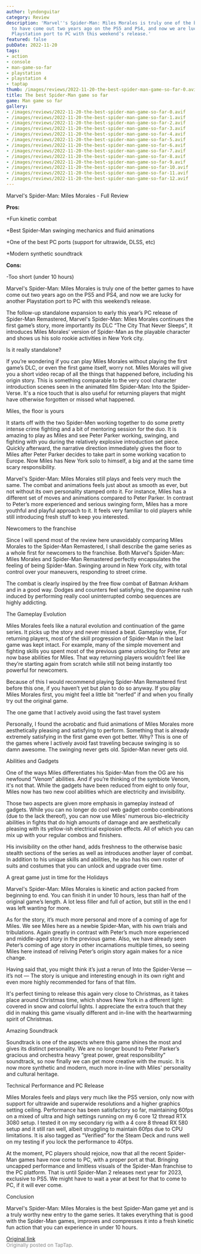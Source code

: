 ```yaml
---
author: lyndonguitar
category: Review
description: 'Marvel''s Spider-Man: Miles Morales is truly one of the better games
  to have come out two years ago on the PS5 and PS4, and now we are lucky for another
  Playstation port to PC with this weekend’s release.'
featured: false
pubDate: 2022-11-20
tags:
- action
- console
- man-game-so-far
- playstation
- playstation 4
- taptap
thumb: /images/reviews/2022-11-20-the-best-spider-man-game-so-far-0.avif
title: The best Spider-Man game so far
game: Man game so far
gallery:
- /images/reviews/2022-11-20-the-best-spider-man-game-so-far-0.avif
- /images/reviews/2022-11-20-the-best-spider-man-game-so-far-1.avif
- /images/reviews/2022-11-20-the-best-spider-man-game-so-far-2.avif
- /images/reviews/2022-11-20-the-best-spider-man-game-so-far-3.avif
- /images/reviews/2022-11-20-the-best-spider-man-game-so-far-4.avif
- /images/reviews/2022-11-20-the-best-spider-man-game-so-far-5.avif
- /images/reviews/2022-11-20-the-best-spider-man-game-so-far-6.avif
- /images/reviews/2022-11-20-the-best-spider-man-game-so-far-7.avif
- /images/reviews/2022-11-20-the-best-spider-man-game-so-far-8.avif
- /images/reviews/2022-11-20-the-best-spider-man-game-so-far-9.avif
- /images/reviews/2022-11-20-the-best-spider-man-game-so-far-10.avif
- /images/reviews/2022-11-20-the-best-spider-man-game-so-far-11.avif
- /images/reviews/2022-11-20-the-best-spider-man-game-so-far-12.avif
---
```

Marvel's Spider-Man: Miles Morales - Full Review


**Pros:**


+Fun kinetic combat

+Best Spider-Man swinging mechanics and fluid animations

+One of the best PC ports (support for ultrawide, DLSS, etc)

+Modern synthetic soundtrack


**Cons:**


-Too short (under 10 hours)

Marvel's Spider-Man: Miles Morales is truly one of the better games to have come out two years ago on the PS5 and PS4, and now we are lucky for another Playstation port to PC with this weekend’s release.

The follow-up standalone expansion to early this year’s PC release of Spider-Man Remastered, Marvel's Spider-Man: Miles Morales continues the first game’s story, more importantly its DLC “The City That Never Sleeps”, It introduces Miles Morales’ version of Spider-Man as the playable character and shows us his solo rookie activities in New York city.

Is it really standalone?

If you’re wondering if you can play Miles Morales without playing the first game’s DLC, or even the first game itself, worry not. Miles Morales will give you a short video recap of all the things that happened before, including his origin story. This is something comparable to the very cool character introduction scenes seen in the animated film Spider-Man: Into the Spider-Verse. It's a nice touch that is also useful for returning players that might have otherwise forgotten or missed what happened.

Miles, the floor is yours

It starts off with the two Spider-Men working together to do some pretty intense crime fighting and a bit of mentoring session for the duo. It is amazing to play as Miles and see Peter Parker working, swinging, and fighting with you during the relatively explosive introduction set piece. Quickly afterward, the narrative direction immediately gives the floor to Miles after Peter Parker decides to take part in some working vacation to Europe. Now Miles has New York solo to himself, a big and at the same time scary responsibility.

Marvel's Spider-Man: Miles Morales still plays and feels very much the same. The combat and animations feels just about as smooth as ever, but not without its own personality stamped onto it. For instance, Miles has a different set of moves and animations compared to Peter Parker. In contrast to Peter’s more experienced and serious swinging form, Miles has a more youthful and playful approach to it. It feels very familiar to old players while still introducing fresh stuff to keep you interested.

Newcomers to the franchise

Since I will spend most of the review here unavoidably comparing Miles Morales to the Spider-Man Remastered, I shall describe the game series as a whole first for newcomers to the franchise. Both Marvel's Spider-Man: Miles Morales and Spider-Man Remastered perfectly encapsulates the feeling of being Spider-Man. Swinging around in New York city, with total control over your maneuvers, responding to street crime.

The combat is clearly inspired by the free flow combat of Batman Arkham and in a good way. Dodges and counters feel satisfying, the dopamine rush induced by performing really cool uninterrupted combo sequences are highly addicting.

The Gameplay Evolution

Miles Morales feels like a natural evolution and continuation of the game series. It picks up the story and never missed a beat. Gameplay wise, For returning players, most of the skill progression of Spider-Man in the last game was kept intact. For example, many of the simple movement and fighting skills you spent most of the previous game unlocking for Peter are now base abilities for Miles. That way returning players wouldn’t feel like they’re starting again from scratch while still not being instantly too powerful for newcomers.

Because of this I would recommend playing Spider-Man Remastered first before this one, if you haven’t yet but plan to do so anyway. If you play Miles Morales first, you might feel a little bit “nerfed” if and when you finally try out the original game.

The one game that I actively avoid using the fast travel system

Personally, I found the acrobatic and fluid animations of Miles Morales more aesthetically pleasing and satisfying to perform. Something that is already extremely satisfying in the first game even got better. Why? This is one of the games where I actively avoid fast traveling because swinging is so damn awesome. The swinging never gets old. Spider-Man never gets old.

Abilities and Gadgets

One of the ways Miles differentiates his Spider-Man from the OG are his newfound “Venom” abilities. And if you’re thinking of the symbiote Venom, it's not that. While the gadgets have been reduced from eight to only four, Miles now has two new cool abilities which are electricity and invisibility.

Those two aspects are given more emphasis in gameplay instead of gadgets. While you can no longer do cool web gadget combo combinations (due to the lack thereof), you can now use Miles’ numerous bio-electricity abilities in fights that do high amounts of damage and are aesthetically pleasing with its yellow-ish electrical explosion effects. All of which you can mix up with your regular combos and finishers.

His invisibility on the other hand, adds freshness to the otherwise basic stealth sections of the series as well as introduces another layer of combat. In addition to his unique skills and abilities, he also has his own roster of suits and costumes that you can unlock and upgrade over time.

A great game just in time for the Holidays

Marvel's Spider-Man: Miles Morales is kinetic and action packed from beginning to end. You can finish it in under 10 hours, less than half of the original game’s length. A lot less filler and full of action, but still in the end I was left wanting for more.

As for the story, it’s much more personal and more of a coming of age for Miles. We see Miles here as a newbie Spider-Man, with his own trials and tribulations. Again greatly in contrast with Peter’s much more experienced and middle-aged story in the previous game. Also, we have already seen Peter’s coming of age story in other incarnations multiple times, so seeing Miles here instead of reliving Peter’s origin story again makes for a nice change.

Having said that, you might think it’s just a rerun of Into the Spider-Verse — it’s not — The story is unique and interesting enough in its own right and even more highly recommended for fans of that film.

It's perfect timing to release this again very close to Christmas, as it takes place around Christmas time, which shows New York in a different light: covered in snow and colorful lights. I appreciate the extra touch that they did in making this game visually different and in-line with the heartwarming spirit of Christmas.

Amazing Soundtrack

Soundtrack is one of the aspects where this game shines the most and gives its distinct personality. We are no longer bound to Peter Parker’s gracious and orchestra heavy “great power, great responsibility” soundtrack, so now finally we can get more creative with the music. It is now more synthetic and modern, much more in-line with Miles' personality and cultural heritage.

Technical Performance and PC Release

Miles Morales feels and plays very much like the PS5 version, only now with support for ultrawide and superwide resolutions and a higher graphics setting ceiling. Performance has been satisfactory so far, maintaining 60fps on a mixed of ultra and high settings running on my 6 core 12 thread RTX 3080 setup. I tested it on my secondary rig with a 4 core 8 thread RX 580 setup and it still ran well, albeit struggling to maintain 60fps due to CPU limitations. It is also tagged as "Verified" for the Steam Deck and runs well on my testing if you lock the performance to 40fps.

At the moment, PC players should rejoice, now that all the recent Spider-Man games have now come to PC, with a proper port at that. Bringing uncapped performance and limitless visuals of the Spider-Man franchise to the PC platform. That is until Spider-Man 2 releases next year for 2023, exclusive to PS5. We might have to wait a year at best for that to come to PC, if it will ever come.

Conclusion

Marvel's Spider-Man: Miles Morales is the best Spider-Man game yet and is a truly worthy new entry to the game series. It takes everything that is good with the Spider-Man games, improves and compresses it into a fresh kinetic fun action that you can experience in under 10 hours.

[Original link](https://www.taptap.io/post/3255036)<br><span style="font-size: 0.95em; color: #888;">Originally posted on TapTap.</span>
